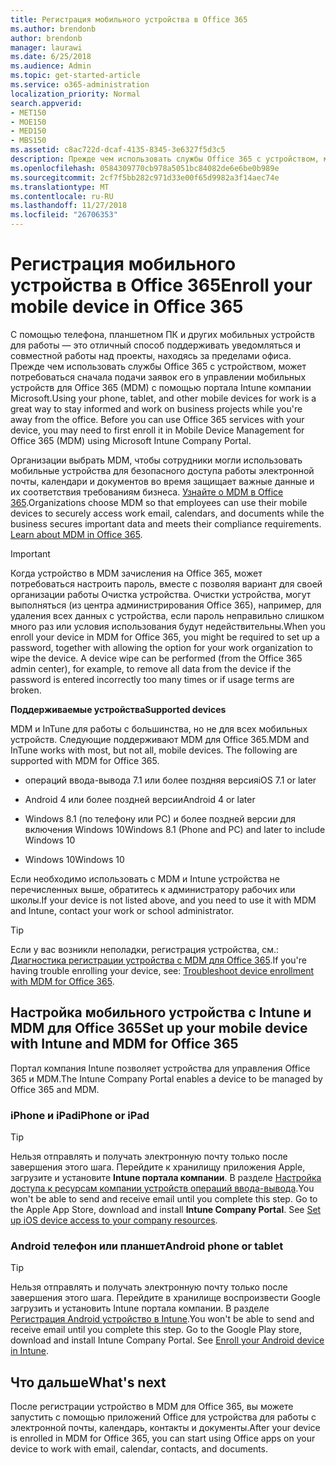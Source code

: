 ```yaml
---
title: Регистрация мобильного устройства в Office 365
ms.author: brendonb
author: brendonb
manager: laurawi
ms.date: 6/25/2018
ms.audience: Admin
ms.topic: get-started-article
ms.service: o365-administration
localization_priority: Normal
search.appverid:
- MET150
- MOE150
- MED150
- MBS150
ms.assetid: c8ac722d-dcaf-4135-8345-3e6327f5d3c5
description: Прежде чем использовать службы Office 365 с устройством, может потребоваться для регистрации в управлении мобильных устройств для Office 365 (MDM) выполните следующие действия. Для этого при добавлении работу или школе учетной записи электронной почты на устройство в первый раз.
ms.openlocfilehash: 0584309770cb978a5051bc84082de6e6be0b989e
ms.sourcegitcommit: 2cf7f5bb282c971d33e00f65d9982a3f14aec74e
ms.translationtype: MT
ms.contentlocale: ru-RU
ms.lasthandoff: 11/27/2018
ms.locfileid: "26706353"
---
```

# <a name="enroll-your-mobile-device-in-office-365"></a><span data-ttu-id="751b2-104">Регистрация мобильного устройства в Office 365</span><span class="sxs-lookup"><span data-stu-id="751b2-104">Enroll your mobile device in Office 365</span></span>

<span data-ttu-id="751b2-p102">С помощью телефона, планшетном ПК и других мобильных устройств для работы — это отличный способ поддерживать уведомляться и совместной работы над проекты, находясь за пределами офиса. Прежде чем использовать службы Office 365 с устройством, может потребоваться сначала подачи заявок его в управлении мобильных устройств для Office 365 (MDM) с помощью портала Intune компании Microsoft.</span><span class="sxs-lookup"><span data-stu-id="751b2-p102">Using your phone, tablet, and other mobile devices for work is a great way to stay informed and work on business projects while you're away from the office. Before you can use Office 365 services with your device, you may need to first enroll it in Mobile Device Management for Office 365 (MDM) using Microsoft Intune Company Portal.</span></span>
  
<span data-ttu-id="751b2-p103">Организации выбрать MDM, чтобы сотрудники могли использовать мобильные устройства для безопасного доступа работы электронной почты, календари и документов во время защищает важные данные и их соответствия требованиям бизнеса. [Узнайте о MDM в Office 365](https://support.office.com/article/overview-of-mobile-device-management-mdm-for-office-365-faa7d8e5-645d-4d59-839c-c8d4c1869e4a).</span><span class="sxs-lookup"><span data-stu-id="751b2-p103">Organizations choose MDM so that employees can use their mobile devices to securely access work email, calendars, and documents while the business secures important data and meets their compliance requirements. [Learn about MDM in Office 365](https://support.office.com/article/overview-of-mobile-device-management-mdm-for-office-365-faa7d8e5-645d-4d59-839c-c8d4c1869e4a).</span></span>
  
> [!IMPORTANT]
> <span data-ttu-id="751b2-p104">Когда устройство в MDM зачисления на Office 365, может потребоваться настроить пароль, вместе с позволяя вариант для своей организации работы Очистка устройства. Очистки устройства, могут выполняться (из центра администрирования Office 365), например, для удаления всех данных с устройства, если пароль неправильно слишком много раз или условия использования будут недействительны.</span><span class="sxs-lookup"><span data-stu-id="751b2-p104">When you enroll your device in MDM for Office 365, you might be required to set up a password, together with allowing the option for your work organization to wipe the device. A device wipe can be performed (from the Office 365 admin center), for example, to remove all data from the device if the password is entered incorrectly too many times or if usage terms are broken.</span></span> 
  
 <span data-ttu-id="751b2-111">**Поддерживаемые устройства**</span><span class="sxs-lookup"><span data-stu-id="751b2-111">**Supported devices**</span></span>
  
<span data-ttu-id="751b2-p105">MDM и InTune для работы с большинства, но не для всех мобильных устройств. Следующие поддерживают MDM для Office 365.</span><span class="sxs-lookup"><span data-stu-id="751b2-p105">MDM and InTune works with most, but not all, mobile devices. The following are supported with MDM for Office 365.</span></span>
  
- <span data-ttu-id="751b2-114">операций ввода-вывода 7.1 или более поздняя версия</span><span class="sxs-lookup"><span data-stu-id="751b2-114">iOS 7.1 or later</span></span>
    
- <span data-ttu-id="751b2-115">Android 4 или более поздней версии</span><span class="sxs-lookup"><span data-stu-id="751b2-115">Android 4 or later</span></span>
    
- <span data-ttu-id="751b2-116">Windows 8.1 (по телефону или PC) и более поздней версии для включения Windows 10</span><span class="sxs-lookup"><span data-stu-id="751b2-116">Windows 8.1 (Phone and PC) and later to include Windows 10</span></span>
    
- <span data-ttu-id="751b2-117">Windows 10</span><span class="sxs-lookup"><span data-stu-id="751b2-117">Windows 10</span></span>
    
<span data-ttu-id="751b2-118">Если необходимо использовать с MDM и Intune устройства не перечисленных выше, обратитесь к администратору рабочих или школы.</span><span class="sxs-lookup"><span data-stu-id="751b2-118">If your device is not listed above, and you need to use it with MDM and Intune, contact your work or school administrator.</span></span>
  
> [!TIP]
> <span data-ttu-id="751b2-119">Если у вас возникли неполадки, регистрация устройства, см.: [Диагностика регистрации устройства с MDM для Office 365](https://support.office.com/article/Troubleshoot-device-enrollment-with-MDM-for-Office-365-c863b2bf-45f3-483a-ba05-29fc7f4d6434).</span><span class="sxs-lookup"><span data-stu-id="751b2-119">If you're having trouble enrolling your device, see: [Troubleshoot device enrollment with MDM for Office 365](https://support.office.com/article/Troubleshoot-device-enrollment-with-MDM-for-Office-365-c863b2bf-45f3-483a-ba05-29fc7f4d6434).</span></span> 
  
## <a name="set-up-your-mobile-device-with-intune-and-mdm-for-office-365"></a><span data-ttu-id="751b2-120">Настройка мобильного устройства с Intune и MDM для Office 365</span><span class="sxs-lookup"><span data-stu-id="751b2-120">Set up your mobile device with Intune and MDM for Office 365</span></span>

<span data-ttu-id="751b2-121">Портал компания Intune позволяет устройства для управления Office 365 и MDM.</span><span class="sxs-lookup"><span data-stu-id="751b2-121">The Intune Company Portal enables a device to be managed by Office 365 and MDM.</span></span>
  
### <a name="iphone-or-ipad"></a><span data-ttu-id="751b2-122">iPhone и iPad</span><span class="sxs-lookup"><span data-stu-id="751b2-122">iPhone or iPad</span></span>

> [!TIP]
> <span data-ttu-id="751b2-p106">Нельзя отправлять и получать электронную почту только после завершения этого шага. Перейдите к хранилищу приложения Apple, загрузите и установите **Intune портала компании**. В разделе [Настройка доступа к ресурсам компании устройств операций ввода-вывода](https://docs.microsoft.com/intune-user-help/enroll-your-device-in-intune-ios).</span><span class="sxs-lookup"><span data-stu-id="751b2-p106">You won't be able to send and receive email until you complete this step. Go to the Apple App Store, download and install **Intune Company Portal**. See [Set up iOS device access to your company resources](https://docs.microsoft.com/intune-user-help/enroll-your-device-in-intune-ios).</span></span> 
    
### <a name="android-phone-or-tablet"></a><span data-ttu-id="751b2-126">Android телефон или планшет</span><span class="sxs-lookup"><span data-stu-id="751b2-126">Android phone or tablet</span></span>

> [!TIP]
> <span data-ttu-id="751b2-p107">Нельзя отправлять и получать электронную почту только после завершения этого шага. Перейдите в хранилище воспроизвести Google загрузить и установить Intune портала компании. В разделе [Регистрация Android устройство в Intune](https://docs.microsoft.com/intune-user-help/enroll-your-device-in-intune-android).</span><span class="sxs-lookup"><span data-stu-id="751b2-p107">You won't be able to send and receive email until you complete this step. Go to the Google Play store, download and install Intune Company Portal. See [Enroll your Android device in Intune](https://docs.microsoft.com/intune-user-help/enroll-your-device-in-intune-android).</span></span> 
    
## <a name="whats-next"></a><span data-ttu-id="751b2-130">Что дальше</span><span class="sxs-lookup"><span data-stu-id="751b2-130">What's next</span></span>

<span data-ttu-id="751b2-131">После регистрации устройство в MDM для Office 365, вы можете запустить с помощью приложений Office для устройства для работы с электронной почты, календарь, контакты и документы.</span><span class="sxs-lookup"><span data-stu-id="751b2-131">After your device is enrolled in MDM for Office 365, you can start using Office apps on your device to work with email, calendar, contacts, and documents.</span></span>
  


